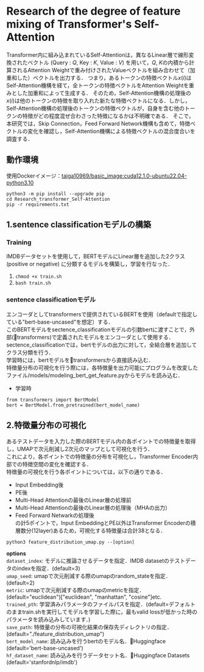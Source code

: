 # Research of the degree of feature mixing of Transformer's Self-Attention

Transformer内に組み込まれているSelf-Attentionは，異なるLinear層で線形変換されたベクトル (Query : $Q$, Key : $K$, Value : $V$) を用いて，$Q$, $K$の内積から計算されるAttention Weightで重み付けされたValueベクトルを組み合わせて（加重和した）ベクトルを出力する．
つまり，あるトークンの特徴ベクトル$x(i)$はSelf-Attention機構を経て，全トークンの特徴ベクトルをAttention Weightを重みとした加重和によって生成する．
そのため，Self-Attention機構の処理後の$x(i)$は他のトークンの特徴を取り入れた新たな特徴ベクトルになる．しかし，Self-Attention機構の処理後のトークンの特徴ベクトルが，自身を含む他のトークンの特徴がどの程度混ぜ合わさった特徴になるかは不明確である．
そこで，本研究では，Skip Connection，Feed Forward Network機構も含めて，特徴ベクトルの変化を確認し，Self-Attention機構による特徴ベクトルの混合度合いを調査する．

## 動作環境
使用Dockerイメージ：[taiga10969/basic_image:cuda12.1.0-ubuntu22.04-python3.10](https://hub.docker.com/layers/taiga10969/basic_image/cuda12.1.0-ubuntu22.04-python3.10/images/sha256-076a9005a1daafe2910eda4354921bd852f8611fa70d040313a4504e880f981e?context=repo)<br>
```
python3 -m pip install --upgrade pip
cd Research_transformer_Self-Attention
pip -r requirements.txt
```

   
## 1.sentence classificationモデルの構築
### Training
IMDBデータセットを使用して，BERTモデルにLinear層を追加した2クラス (positive or negative) に分類するモデルを構築し，学習を行なった．
1. ```chmod +x train.sh```<br>
2. ```bash train.sh```<br>

### sentence classificationモデル
エンコーダとしてtransformersで提供されているBERTを使用（defaultで指定している"bert-base-uncased"を想定）する．<br>
このBERTモデルをsectence_classificationモデルの引数bertに渡すことで，外部(🤗transformers)で定義されたモデルをエンコーダとして使用する．<br>
sectence_classificationでは，bertモデルの出力に対して，全結合層を追加してクラス分類を行う．<br>
学習時には，bertモデルを🤗transformersから直接読み込む．<br>
特徴量分布の可視化を行う際には，各特徴量を出力可能にプログラムを改変したファイル/models/modeling_bert_get_feature.pyからモデルを読み込む．<br>
-  学習時
```
from transformers import BertModel
bert = BertModel.from_pretrained(bert_model_name)
```


## 2.特徴量分布の可視化
あるテストデータを入力した際のBERTモデル内の各ポイントでの特徴量を取得し，UMAPで次元削減し2次元のマップとして可視化を行う．<br>
これにより，各ポイントでの特徴量の分布を可視化し，Transformer Encoder内部での特徴空間の変化を確認する．<br>
特徴量の可視化を行う各ポイントについては，以下の通りである．
- Input Embedding後
- PE後
- Multi-Head Attentionの最後のLinear層の処理前
- Multi-Head Attentionの最後のLinear層の処理後（MHAの出力）
- Feed Forward Netwarkの処理後<br>
の計5ポイントで，Input EmbeddingとPE以外はTransformer Encoderの積層数分(12layer)あるため，可視化する特徴量は合計38となる．
```
python3 feature_distribution_umap.py --[option]
```
**options**<br>
```dataset_index```: モデルに推論させるデータを指定．IMDB datasetのテストデータのindexを指定．(default=3)<br>
```umap_seed```: umapで次元削減する際のumapのrandom_stateを指定．(default=2)<br>
```metric```: umapで次元削減する際のumapのmetricを指定．(default="euclidean")["euclidean", "manhattan", "cosine"]etc.<br>
```trained_pth```: 学習済みパラメータのファイルパスを指定．(default=デフォルトのままtrain.shを実行してモデルを学習した際に，最もvalid lossが低かった時のパラメータを読み込みしています．)<br>
```save_path```: 特徴量の分布の可視化結果の保存先ディレクトリの指定．(default="./feature_distribution_umap")<br>
```bert_model_name```: 読み込みを行うbertのモデル名．🤗Huggingface (default='bert-base-uncased')<br>
```hf_dataset_name```: 読み込みを行うデータセット名．🤗Huggingface Datasets (default='stanfordnlp/imdb')<br>




